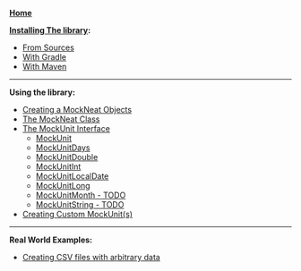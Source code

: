 **[Home](https://github.com/nomemory/mockneat/wiki)**

**[Installing The library](Installing):**
* [From Sources](Installing#from-sources)
* [With Gradle](Installing#with-gradle)
* [With Maven](Installing#with-maven)

<hr/> 

**Using the library:**
* [Creating a MockNeat Objects](Creating--a-MockNeat-object)
* [The MockNeat Class](MockNeat)
* [The MockUnit Interface](MockUnits)
    * [MockUnit](MockUnit)
    * [MockUnitDays](MockUnitDays)
    * [MockUnitDouble](MockUnitDouble)
    * [MockUnitInt](MockUnitInt)
    * [MockUnitLocalDate](MockUnitLocalDate)
    * [MockUnitLong](MockUnitLong)
    * [MockUnitMonth - TODO](MockUnitMonth)
    * [MockUnitString - TODO](MockUnitString)
* [Creating Custom MockUnit(s)](CustomMockUnits)

<hr/> 

**Real World Examples:**
* [Creating CSV files with arbitrary data](https://github.com/nomemory/mockneat/wiki/Creating-CSV-files-with-arbitrary-data)